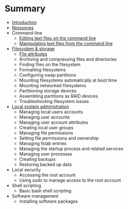 # Summary

* [Introduction](README.md)
* [Resources](resources.md)
* Command-line
   * [Editing text files on the command line](editing_text_files_on_the_command_line.md)
   * [Manipulating text files from the command line](manipulating_text_files_from_the_command_line.md)
* [Filesystem & storage](filesystem_&_storage.md)
   * [File attributes](file_attributes.md)
   * Archiving and compressing files and directories
   * Finding files on the filesystem
   * Formatting filesystems
   * Configuring swap partitions
   * Mounting filesystems automatically at boot time
   * Mounting networked filesystems
   * Partitioning storage devices
   * Assembling partitions as RAID devices
   * Troubleshooting filesystem issues
* [Local system administration](local_system_administration.md)
   * Managing local users accounts
   * Managing user accounts
   * Managing user account attributes
   * Creating local user groups
   * Managing file permissions
   * Setting file permissions and ownership
   * Managing fstab entries
   * Managing the startup process and related services
   * Managing user processes
   * Creating backups
   * Restoring backed up data
* Local security
   * Accessing the root account
   * Using sudo to manage access to the root account
* Shell scripting
   * Basic bash shell scripting
* Software management
   * Installing software packages

